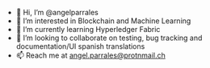 - 👋 Hi, I’m @angelparrales
- 👀 I’m interested in Blockchain and Machine Learning
- 🌱 I’m currently learning Hyperledger Fabric
- 💞️ I’m looking to collaborate on testing, bug tracking and documentation/UI spanish translations
- 📫 Reach me at angel.parrales@protnmail.ch

<!---
angelparrales/angelparrales is a ✨ special ✨ repository because its `README.md` (this file) appears on your GitHub profile.
You can click the Preview link to take a look at your changes.
--->
